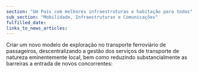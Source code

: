```yaml
---
section: "Um País com melhores infraestruturas e habitação para todos"
sub_section: "Mobilidade, Infraestruturas e Comunicações"
fulfilled_date:
links_to_news_articles:
---
```


Criar um novo modelo de exploração no transporte ferroviário de passageiros, descentralizando a gestão dos serviços de transporte de natureza eminentemente local, bem como reduzindo substancialmente as barreiras a entrada de novos concorrentes: